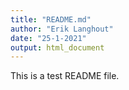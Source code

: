 ```yaml
---
title: "README.md"
author: "Erik Langhout"
date: "25-1-2021"
output: html_document
---
```


This is a test README file.